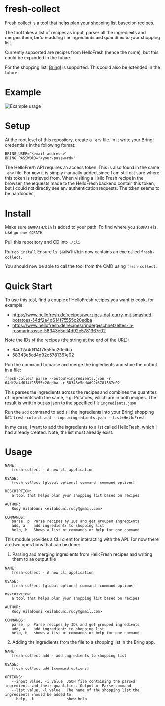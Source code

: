 # fresh-collect
Fresh collect is a tool that helps plan your shopping list based on recipes. 

The tool takes a list of recipes as input, parses all the ingredients and merges them, before adding the ingredients and quantities to your shopping list. 

Currently supported are recipes from HelloFresh (hence the name), but this could be expanded in the future.

For the shopping list, [Bring!](https://www.getbring.com/en/home) is supported. This could also be extended in the future. 

# Example
![Example usage](./assets/usage.gif)

# Setup
At the root level of this repository, create a `.env` file. In it write your Bring! credentials in the following format:
```
BRING_USER="<email-address>"
BRING_PASSWORD="<your-password>"
```

The HelloFresh API requires an access token. This is also found in the same `.env` file. For now it is simply manually added, since I am still not sure where this token is retrieved from. 
When visiting a Hello Fresh recipe in the browser, the requests made to the HelloFresh backend contain this token, but I could not directly see any authentication requests. The token seems to be hardcoded. 

# Install
Make sure `$GOPATH/bin` is added to your path. To find where you `$GOPATH` is, use `go env GOPATH`.

Pull this repository and CD into `./cli` 

Run `go install`
Ensure `ls $GOPATH/bin` now contains an exe called `fresh-collect`. 

You should now be able to call the tool from the CMD using `fresh-collect`.

# Quick Start
To use this tool, find a couple of HelloFresh recipes you want to cook, for example:
* https://www.hellofresh.de/recipes/wurziges-dal-curry-mit-smashed-potatoes-64df2a4d614f75555c20edba
* https://www.hellofresh.de/recipes/rindergeschnetzeltes-in-rosmarinsosse-58343e5dd4d92c5781367e02

Note the IDs of the recipes (the string at the end of the URL):
* 64df2a4d614f75555c20edba
* 58343e5dd4d92c5781367e02

Run the command to parse and merge the ingredients and store the output in a file:

`fresh-collect parse --output=ingredients.json -r 64df2a4d614f75555c20edba -r 58343e5dd4d92c5781367e02`

This parses the ingredients across the recipes and combines the quantites of ingredients with the same, e.g. Potatoes, which are in both recipes.
The result is written out as json to the specified file `ingredients.json`

Run the `add` command to add all the ingredients into your Bring! shopping list:
`fresh-collect add --input=ingredients.json --list=HelloFresh`

In my case, I want to add the ingredients to a list called HelloFresh, which I had already created. Note, the list must already exist.

# Usage
```
NAME:
   fresh-collect - A new cli application

USAGE:
   fresh-collect [global options] command [command options]

DESCRIPTION:
   a tool that helps plan your shopping list based on recipes

AUTHOR:
   Rudy Ailabouni <eilabouni.rudy@gmail.com>

COMMANDS:
   parse, p  Parse recipes by IDs and get grouped ingredients
   add, a    add ingredients to shopping list
   help, h   Shows a list of commands or help for one command

```

This module provides a CLI client for interacting with the API. For now there are two operations that can be done:
1. Parsing and merging ingredients from HelloFresh recipes and writing them to an output file
```
NAME:
   fresh-collect - A new cli application

USAGE:
   fresh-collect [global options] command [command options]

DESCRIPTION:
   a tool that helps plan your shopping list based on recipes

AUTHOR:
   Rudy Ailabouni <eilabouni.rudy@gmail.com>

COMMANDS:
   parse, p  Parse recipes by IDs and get grouped ingredients
   add, a    add ingredients to shopping list
   help, h   Shows a list of commands or help for one command

```

2. Adding the ingredients from the file to a shopping list in the Bring app. 
```
NAME:
   fresh-collect add - add ingredients to shopping list

USAGE:
   fresh-collect add [command options]

OPTIONS:
   --input value, -i value  JSON file containing the parsed ingredients and their quantities. Output of Parse command
   --list value, -l value   The name of the shopping list the ingredients should be added to
   --help, -h               show help
```
